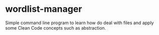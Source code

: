 # wordlist-manager
Simple command line program to learn how do deal with files and apply some Clean Code concepts such as abstraction.
